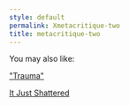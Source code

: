 ```yaml
---
style: default
permalink: Xmetacritique-two
title: metacritique-two
---
```

You may also like:

["Trauma"](http://scp-wiki.net/goc-tale-sequence-trauma)

[It Just Shattered](http://scp-wiki.net/it-just-shattered)
